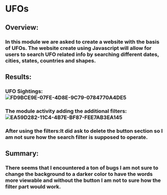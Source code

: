 # UFOs
## Overview:
### In this module we are asked to create a website with the basis of UFOs. The website create using Javascript will allow for users to search UFO related info by searching different dates, cities, states, countries and shapes.
## Results:
### UFO Sightings:![FD9BCE9E-07FE-4D8E-9C79-0784770A4DE5](https://user-images.githubusercontent.com/99035696/169733721-f90431f1-a044-4b60-b71d-cc5361a79eb9.jpeg)

### The module activity adding the additional filters:![EA59D282-11C4-4B7E-BF87-FEE7AB3EA145](https://user-images.githubusercontent.com/99035696/169733745-fa925bda-057e-4be2-a2b9-4825cdd2c687.jpeg)

### After using the filters:It did ask to delete the button section so I am not sure how the search filter is supposed to operate.
## Summary:
### There seems that I encountered a ton of bugs I am not sure to change the background to a darker color to have the words more viewable and without the button I am not to sure how the filter part would work.
